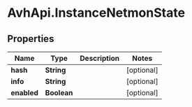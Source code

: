 # AvhApi.InstanceNetmonState

## Properties

Name | Type | Description | Notes
------------ | ------------- | ------------- | -------------
**hash** | **String** |  | [optional] 
**info** | **String** |  | [optional] 
**enabled** | **Boolean** |  | [optional] 


